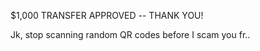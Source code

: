 


  
  
  
  $1,000 TRANSFER APPROVED -- THANK YOU!


















  Jk, stop scanning random QR codes before    I scam you fr..
